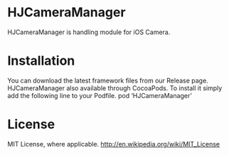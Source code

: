 HJCameraManager
============

HJCameraManager is handling module for iOS Camera.

# Installation

You can download the latest framework files from our Release page.
HJCameraManager also available through CocoaPods. To install it simply add the following line to your Podfile.
pod ‘HJCameraManager’

# License

MIT License, where applicable. http://en.wikipedia.org/wiki/MIT_License
